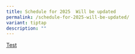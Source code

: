 ```yaml
---
title: Schedule for 2025  Will be updated
permalink: /schedule-for-2025-will-be-updated/
variant: tiptap
description: ""
---
```

<p><a href="/files/Testing_PDF_Document.pdf" rel="noopener nofollow" target="_blank">Test</a>
</p>
